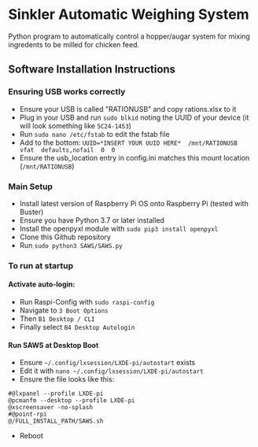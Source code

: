 # Sinkler Automatic Weighing System
Python program to automatically control a hopper/augar system for mixing ingredents to be milled for chicken feed.

## Software Installation Instructions
### Ensuring USB works correctly
* Ensure your USB is called "RATIONUSB" and copy rations.xlsx to it
* Plug in your USB and run `sudo blkid` noting the UUID of your device (it will look something like `5C24-1453`)
* Run `sudo nano /etc/fstab` to edit the fstab file
* Add to the bottom: `UUID=*INSERT YOUR UUID HERE*  /mnt/RATIONUSB  vfat  defaults,nofail  0  0`
* Ensure the usb_location entry in config.ini matches this mount location (`/mnt/RATIONUSB`)


### Main Setup
* Install latest version of Raspberry Pi OS onto Raspberry Pi (tested with Buster)
* Ensure you have Python 3.7 or later installed
* Install the openpyxl module with `sudo pip3 install openpyxl`
* Clone this Github repository
* Run `sudo python3 SAWS/SAWS.py`

### To run at startup
#### Activate auto-login:
* Run Raspi-Config with `sudo raspi-config`
* Navigate to `3 Boot Options`
* Then `B1 Desktop / CLI`
* Finally select `B4 Desktop Autologin`
#### Run SAWS at Desktop Boot
* Ensure `~/.config/lxsession/LXDE-pi/autostart` exists
* Edit it with `nano ~/.config/lxsession/LXDE-pi/autostart`
* Ensure the file looks like this:
```
#@lxpanel --profile LXDE-pi
@pcmanfm --desktop --profile LXDE-pi
@xscreensaver -no-splash
#@point-rpi
@/FULL_INSTALL_PATH/SAWS.sh
```
* Reboot
